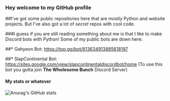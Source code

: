 ### Hey welcome to my GitHub profile

##I've got some public repositories here that are mostly Python and website projects. But I've also got a lot of *secret* repos with cool code.

###I guess if you are still reading something about me is that I like to make Discord bots with Python!
Some of my public bots are down here:

##* Gahyeon Bot: https://top.gg/bot/813634913885618197

##* SlapContinental Bot: https://sites.google.com/view/slapcontinentaldiscordbot/home (To use this bot you gotta join **The Wholesome Bunch** Discord Server)
  
  
  
  
#### My stats or whatever


![Anurag's GitHub stats](https://github-readme-stats.vercel.app/api?username=MarkoKupresanin&show_icons=true&theme=synthwave)

<!--THEMES FOR THE WIDGET THING:    dark, radical, merko, gruvbox, tokyonight, onedark, cobalt, synthwave, highcontrast, dracula -->
